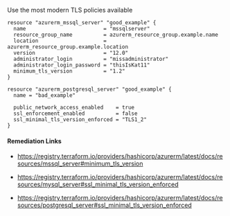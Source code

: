 
Use the most modern TLS policies available

```hcl
resource "azurerm_mssql_server" "good_example" {
  name                         = "mssqlserver"
  resource_group_name          = azurerm_resource_group.example.name
  location                     = azurerm_resource_group.example.location
  version                      = "12.0"
  administrator_login          = "missadministrator"
  administrator_login_password = "thisIsKat11"
  minimum_tls_version          = "1.2"
}

resource "azurerm_postgresql_server" "good_example" {
  name = "bad_example"

  public_network_access_enabled    = true
  ssl_enforcement_enabled          = false
  ssl_minimal_tls_version_enforced = "TLS1_2"
}
```

#### Remediation Links
 - https://registry.terraform.io/providers/hashicorp/azurerm/latest/docs/resources/mssql_server#minimum_tls_version

 - https://registry.terraform.io/providers/hashicorp/azurerm/latest/docs/resources/mysql_server#ssl_minimal_tls_version_enforced

 - https://registry.terraform.io/providers/hashicorp/azurerm/latest/docs/resources/postgresql_server#ssl_minimal_tls_version_enforced

